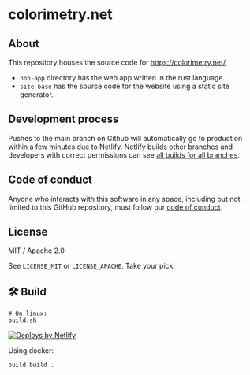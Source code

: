 # colorimetry.net

## About

This repository houses the source code for https://colorimetry.net/.

- `hnb-app` directory has the web app written in the rust language.
- `site-base` has the source code for the website using a static site generator.

## Development process

Pushes to the main branch on Github will automatically go to production within a
few minutes due to Netlify. Netlify builds other branches and developers with
correct permissions can see [all builds for all
branches](https://app.netlify.com/sites/colorimetry/deploys).

## Code of conduct

Anyone who interacts with this software in any space, including but not limited
to this GitHub repository, must follow our [code of
conduct](code_of_conduct.md).

## License

MIT / Apache 2.0

See `LICENSE_MIT` or `LICENSE_APACHE`. Take your pick.

## 🛠️ Build

```
# On linux:
build.sh
```
<a href="https://www.netlify.com"><img src="https://www.netlify.com/img/global/badges/netlify-color-bg.svg" alt="Deploys by Netlify" /></a>

Using docker:

```
build build .
```
